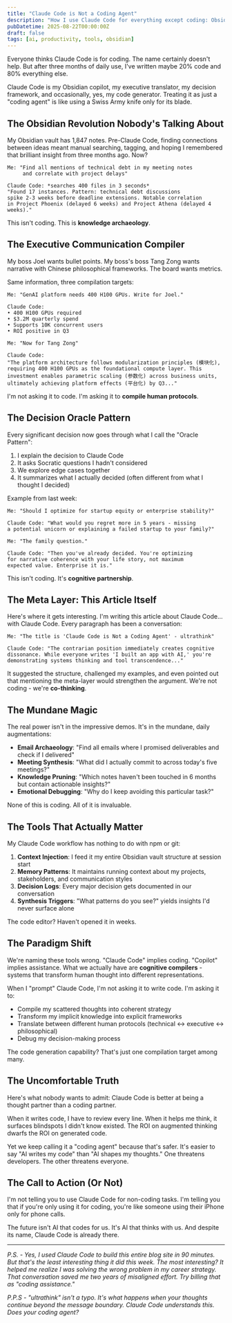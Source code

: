 ```yaml
---
title: "Claude Code is Not a Coding Agent"
description: "How I use Claude Code for everything except coding: Obsidian copilot, executive ghostwriter, decision oracle, and existential thought partner"
pubDatetime: 2025-08-22T00:00:00Z
draft: false
tags: [ai, productivity, tools, obsidian]
---
```


Everyone thinks Claude Code is for coding. The name certainly doesn't help. But after three months of daily use, I've written maybe 20% code and 80% everything else. 

Claude Code is my Obsidian copilot, my executive translator, my decision framework, and occasionally, yes, my code generator. Treating it as just a "coding agent" is like using a Swiss Army knife only for its blade.

## The Obsidian Revolution Nobody's Talking About

My Obsidian vault has 1,847 notes. Pre-Claude Code, finding connections between ideas meant manual searching, tagging, and hoping I remembered that brilliant insight from three months ago. Now?

```
Me: "Find all mentions of technical debt in my meeting notes 
     and correlate with project delays"

Claude Code: *searches 400 files in 3 seconds*
"Found 17 instances. Pattern: technical debt discussions 
spike 2-3 weeks before deadline extensions. Notable correlation 
in Project Phoenix (delayed 6 weeks) and Project Athena (delayed 4 weeks)."
```

This isn't coding. This is **knowledge archaeology**.

## The Executive Communication Compiler

My boss Joel wants bullet points. My boss's boss Tang Zong wants narrative with Chinese philosophical frameworks. The board wants metrics. 

Same information, three compilation targets:

```
Me: "GenAI platform needs 400 H100 GPUs. Write for Joel."

Claude Code: 
• 400 H100 GPUs required
• $3.2M quarterly spend
• Supports 10K concurrent users
• ROI positive in Q3

Me: "Now for Tang Zong"

Claude Code:
"The platform architecture follows modularization principles (模块化), 
requiring 400 H100 GPUs as the foundational compute layer. This 
investment enables parametric scaling (参数化) across business units, 
ultimately achieving platform effects (平台化) by Q3..."
```

I'm not asking it to code. I'm asking it to **compile human protocols**.

## The Decision Oracle Pattern

Every significant decision now goes through what I call the "Oracle Pattern":

1. I explain the decision to Claude Code
2. It asks Socratic questions I hadn't considered  
3. We explore edge cases together
4. It summarizes what I actually decided (often different from what I thought I decided)

Example from last week:

```
Me: "Should I optimize for startup equity or enterprise stability?"

Claude Code: "What would you regret more in 5 years - missing 
a potential unicorn or explaining a failed startup to your family?"

Me: "The family question."

Claude Code: "Then you've already decided. You're optimizing 
for narrative coherence with your life story, not maximum 
expected value. Enterprise it is."
```

This isn't coding. It's **cognitive partnership**.

## The Meta Layer: This Article Itself

Here's where it gets interesting. I'm writing this article about Claude Code... with Claude Code. Every paragraph has been a conversation:

```
Me: "The title is 'Claude Code is Not a Coding Agent' - ultrathink"

Claude Code: "The contrarian position immediately creates cognitive 
dissonance. While everyone writes 'I built an app with AI,' you're 
demonstrating systems thinking and tool transcendence..."
```

It suggested the structure, challenged my examples, and even pointed out that mentioning the meta-layer would strengthen the argument. We're not coding - we're **co-thinking**.

## The Mundane Magic

The real power isn't in the impressive demos. It's in the mundane, daily augmentations:

- **Email Archaeology**: "Find all emails where I promised deliverables and check if I delivered"
- **Meeting Synthesis**: "What did I actually commit to across today's five meetings?"
- **Knowledge Pruning**: "Which notes haven't been touched in 6 months but contain actionable insights?"
- **Emotional Debugging**: "Why do I keep avoiding this particular task?"

None of this is coding. All of it is invaluable.

## The Tools That Actually Matter

My Claude Code workflow has nothing to do with npm or git:

1. **Context Injection**: I feed it my entire Obsidian vault structure at session start
2. **Memory Patterns**: It maintains running context about my projects, stakeholders, and communication styles
3. **Decision Logs**: Every major decision gets documented in our conversation
4. **Synthesis Triggers**: "What patterns do you see?" yields insights I'd never surface alone

The code editor? Haven't opened it in weeks.

## The Paradigm Shift

We're naming these tools wrong. "Claude Code" implies coding. "Copilot" implies assistance. What we actually have are **cognitive compilers** - systems that transform human thought into different representations.

When I "prompt" Claude Code, I'm not asking it to write code. I'm asking it to:
- Compile my scattered thoughts into coherent strategy
- Transform my implicit knowledge into explicit frameworks  
- Translate between different human protocols (technical ↔ executive ↔ philosophical)
- Debug my decision-making process

The code generation capability? That's just one compilation target among many.

## The Uncomfortable Truth

Here's what nobody wants to admit: Claude Code is better at being a thought partner than a coding partner. 

When it writes code, I have to review every line. When it helps me think, it surfaces blindspots I didn't know existed. The ROI on augmented thinking dwarfs the ROI on generated code.

Yet we keep calling it a "coding agent" because that's safer. It's easier to say "AI writes my code" than "AI shapes my thoughts." One threatens developers. The other threatens everyone.

## The Call to Action (Or Not)

I'm not telling you to use Claude Code for non-coding tasks. I'm telling you that if you're only using it for coding, you're like someone using their iPhone only for phone calls.

The future isn't AI that codes for us. It's AI that thinks with us. And despite its name, Claude Code is already there.

---

*P.S. - Yes, I used Claude Code to build this entire blog site in 90 minutes. But that's the least interesting thing it did this week. The most interesting? It helped me realize I was solving the wrong problem in my career strategy. That conversation saved me two years of misaligned effort. Try billing that as "coding assistance."*

*P.P.S - "ultrathink" isn't a typo. It's what happens when your thoughts continue beyond the message boundary. Claude Code understands this. Does your coding agent?*